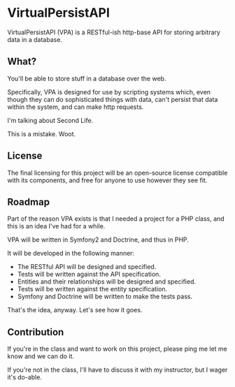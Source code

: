 VirtualPersistAPI
=================

VirtualPersistAPI (VPA) is a RESTful-ish http-base API for storing arbitrary data in a database.

What?
-----

You'll be able to store stuff in a database over the web.

Specifically, VPA is designed for use by scripting systems which, even though they can do sophisticated things with data, can't persist that data within the system, and can make http requests.

I'm talking about Second Life.

This is a mistake. Woot.

License
-------

The final licensing for this project will be an open-source license compatible with its components, and free for anyone to use however they see fit.

Roadmap
-------

Part of the reason VPA exists is that I needed a project for a PHP class, and this is an idea I've had for a while.

VPA will be written in Symfony2 and Doctrine, and thus in PHP.

It will be developed in the following manner:

- The RESTful API will be designed and specified.
- Tests will be written against the API specification.
- Entities and their relationships will be designed and specified.
- Tests will be written against the entity specification.
- Symfony and Doctrine will be written to make the tests pass.

That's the idea, anyway. Let's see how it goes.

Contribution
------------

If you're in the class and want to work on this project, please ping me let me know and we can do it.

If you're not in the class, I'll have to discuss it with my instructor, but I wager it's do-able.

